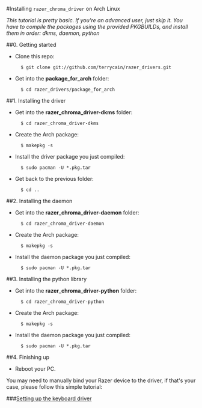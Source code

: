 #Installing `razer_chroma_driver` on Arch Linux

*This tutorial is pretty basic. If you're an advanced user, just skip it. You have to compile the packages using the provided PKGBUILDs, and install them in order: dkms, daemon, python*

##0. Getting started

- Clone this repo:

		$ git clone git://github.com/terrycain/razer_drivers.git

- Get into the **package_for_arch** folder:

		$ cd razer_drivers/package_for_arch

##1. Installing the driver

- Get into the **razer_chroma_driver-dkms** folder:

		$ cd razer_chroma_driver-dkms

- Create the Arch package:

		$ makepkg -s

- Install the driver package you just compiled:

		$ sudo pacman -U *.pkg.tar

- Get back to the previous folder:

		$ cd ..

##2. Installing the daemon

- Get into the **razer_chroma_driver-daemon** folder:

		$ cd razer_chroma_driver-daemon

- Create the Arch package:

		$ makepkg -s

- Install the daemon package you just compiled:

		$ sudo pacman -U *.pkg.tar

##3. Installing the python library

- Get into the **razer_chroma_driver-python** folder:

		$ cd razer_chroma_driver-python

- Create the Arch package:

		$ makepkg -s

- Install the daemon package you just compiled:

		$ sudo pacman -U *.pkg.tar

##4. Finishing up

- Reboot your PC.

You may need to manually bind your Razer device to the driver, if that's your case, please follow this simple tutorial:

###[Setting up the keyboard driver](https://github.com/pez2001/razer_chroma_drivers/wiki/Setting-up-the-keyboard-driver)